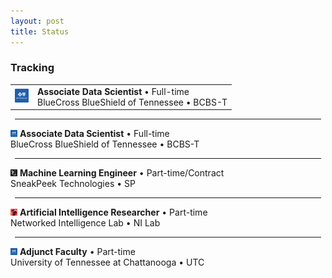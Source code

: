 ```yaml
---
layout: post
title: Status
---
```


### Tracking
<div class="message">
  <table>
    <tbody>
      <tr>
        <td><img src="media/bcbst.png" height="22" style="display: inline; margin: 0rem"></td>
        <td>
            <span class="flavor"><b>Associate Data Scientist</b> • Full-time</span><br>
            <span class="datet">BlueCross BlueShield of Tennessee • BCBS-T</span>
        </td>
      </tr>
    </tbody>
  </table>
  
  <hr style="margin:0.42rem">
  
  <span class="flavor"><img src="media/bcbst.png" height="11" style="display: inline; margin: 0rem"> <b>Associate Data Scientist</b> • Full-time</span><br>
  <span class="datet">BlueCross BlueShield of Tennessee • BCBS-T</span>
      
  <hr style="margin:0.42rem">
  
  <span class="flavor"><img src="media/sp1.png" height="11" style="display: inline; margin: 0rem"> <b>Machine Learning Engineer</b> • Part-time/Contract</span><br>
  <span class="datet">SneakPeek Technologies • SP</span>
      
  <hr style="margin:0.42rem">

  <span class="flavor"><img src="media/nilab.png" height="11" style="display: inline; margin: 0rem"> <b>Artificial Intelligence Researcher</b> • Part-time</span><br>
  <span class="datet">Networked Intelligence Lab • NI Lab</span>
      
  <hr style="margin:0.42rem">

  <span class="flavor"><img src="media/bcbst.png" height="11" style="display: inline; margin: 0rem"> <b>Adjunct Faculty</b> • Part-time</span><br>
  <span class="datet">University of Tennessee at Chattanooga • UTC</span>

  <!--
  <table align="center" style="border: none;">
    <tbody style="border: none;">
      <tr style="border: none;">
        <td align="center" style="border: none;"><img width="20vw" height="20vw" src="media/bcbst.png"></td>
        <td style="border: none;">BlueCross BlueShield Tennessee</td>
        <td style="border: none;">Associate Data Scientist</td>
      </tr>
      <tr style="border: none;">
        <td align="center" style="border: none;"><img width="20vw" height="20vw" src="media/sp1.png"></td>
        <td style="border: none;">SneakPeek</td>
        <td style="border: none;">Machine Learning Engineer</td>
      </tr>
      <tr style="border: none;">
        <td align="center" style="border: none;"><img width="20vw" height="20vw" src="media/nilab.png"></td>
        <td style="border: none;">Networked Intelligence Lab</td>
        <td style="border: none;">Artificial Intelligence Researcher</td>
      </tr>
      <tr style="border: none;">
        <td align="center" style="border: none;"><img width="20vw" height="20vw" src="media/utc.png"></td>
        <td style="border: none;">University of Tennessee at Chattanooga</td>
        <td style="border: none;">Adjunct Faculty</td>
      </tr>
    </tbody>
  </table>
    -->
</div>
